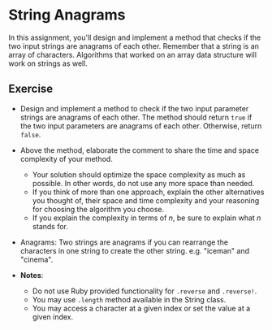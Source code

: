 # String Anagrams
In this assignment, you'll design and implement a method that checks if the two input strings are anagrams of each other.
Remember that a string is an array of characters. Algorithms that worked on an array data structure will work on strings as well.

## Exercise
* Design and implement a method to check if the two input parameter strings are anagrams of each other. 
  The method should return `true` if the two input parameters are anagrams of each other. Otherwise, return `false`.
* Above the method, elaborate the comment to share the time and space complexity of your method.
    * Your solution should optimize the space complexity as much as possible. In other words, do not use any more space than needed.
    * If you think of more than one approach, explain the other alternatives you thought of, their space and time complexity and your reasoning for choosing the algorithm you choose.
    * If you explain the complexity in terms of *n*, be sure to explain what *n* stands for.

* Anagrams: Two strings are anagrams if you can rearrange the characters in one string to create the other string. e.g. "iceman" and "cinema".

* <b>Notes</b>: 
    * Do not use Ruby provided functionality for `.reverse` and `.reverse!`.
    * You may use `.length` method available in the String class.
    * You may access a character at a given index or set the value at a given index.
